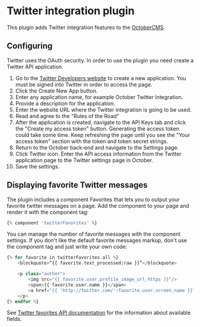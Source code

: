 # Twitter integration plugin

This plugin adds Twitter integration features to the [OctoberCMS](http://octobercms.com).

## Configuring

Twitter uses the OAuth security. In order to use the plugin you need create a Twitter API application.

1. Go to the [Twitter Developers website](https://apps.twitter.com/) to create a new application. You must be signed into Twitter in order to access the page.
2. Click the Create New App button.
3. Enter any application name, for example October Twitter Integration.
4. Provide a description for the application.
5. Enter the website URL where the Twitter integration is going to be used.
6. Read and agree to the "Rules of the Road"
7. After the application is created, navigate to the API Keys tab and click the "Create my access token" button. Generating the access token could take some time. Keep refreshing the page until you see the "Your access token" section with the token and token secret strings.
8. Return to the October back-end and navigate to the Settings page. 
9. Click Twitter icon. Enter the API access information from the Twitter application page to the Twitter settings page in October.
10. Save the settings.

## Displaying favorite Twitter messages

The plugin includes a component Favorites that lets you to output your favorite twitter messages on a page. Add the component to your page and render it with the component tag:

```php
{% component 'twitterFavorites' %}
```

You can manage the number of favorite messages with the component settings. If you don't like the default favorite messages markup, don't use the component tag and just write your own code:

```php
{% for favorite in twitterFavorites.all %}
    <blockquote>“{{ favorite.text_processed|raw }}”</blockquote>

    <p class="author">
        <img src="{{ favorite.user.profile_image_url_https }}"/>
        <span>{{ favorite.user.name }}</span>
        <a href="{{ 'http://twitter.com/'~favorite.user.screen_name }}">@{{ favorite.user.screen_name }}</a>
    </p>
{% endfor %}
```

See [Twitter favorites API documentation](https://dev.twitter.com/docs/api/1.1/get/favorites/list) for the information about available fields.
